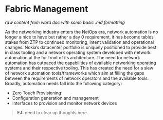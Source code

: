 # Fabric Management

*raw content from word doc with some basic .md formatting*

As the networking industry enters the NetOps era, network automation is no longer a nice to have but rather a day 0 requirement, it has become tables stakes from ZTP to continued monitoring, intent validation and operational changes.
Nokia’s datacenter portfolio is uniquely positioned to provide best in class tooling and a network operating system developed with network automation at the for front of its architecture.
The need for network automation has outpaced the capabilities of available networking operating systems and their respective tooling.
This has created the need for a slew of network automation tools/frameworks which aim at filling the gaps between the requirements of network operators and the available tools.
Broadly, automation needs fall into the following category:

* Zero Touch Provisioning
* Configuration generation and management
* Interfaces to provision and monitor network devices

> **EJ:** need to clear up thoughts here

